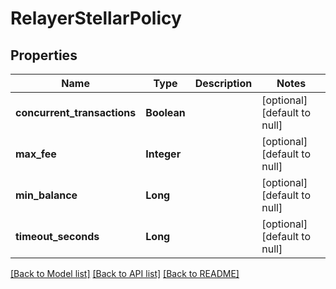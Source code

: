 # RelayerStellarPolicy

## Properties

| Name                        | Type        | Description | Notes                        |
| --------------------------- | ----------- | ----------- | ---------------------------- |
| **concurrent_transactions** | **Boolean** |             | [optional] [default to null] |
| **max_fee**                 | **Integer** |             | [optional] [default to null] |
| **min_balance**             | **Long**    |             | [optional] [default to null] |
| **timeout_seconds**         | **Long**    |             | [optional] [default to null] |

[[Back to Model list]](../README.md#documentation-for-models) [[Back to API list]](../README.md#documentation-for-api-endpoints) [[Back to README]](../README.md)
